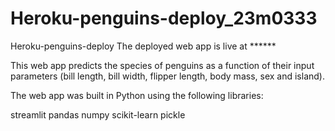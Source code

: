 # Heroku-penguins-deploy_23m0333
Heroku-penguins-deploy
The deployed web app is live at ******

This web app predicts the species of penguins as a function of their input parameters (bill length, bill width, flipper length, body mass, sex and island).

The web app was built in Python using the following libraries:

streamlit
pandas
numpy
scikit-learn
pickle
